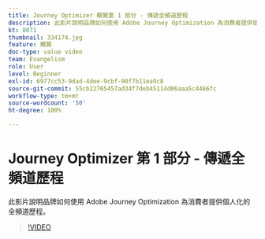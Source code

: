 ```yaml
---
title: Journey Optimizer 概覽第 1 部分 - 傳遞全頻道歷程
description: 此影片說明品牌如何使用 Adobe Journey Optimization 為消費者提供個人化的全頻道歷程。
kt: 8071
thumbnail: 334174.jpg
feature: 概覽
doc-type: value video
team: Evangelism
role: User
level: Beginner
exl-id: 6977cc53-9dad-4dee-9cbf-90f7b11ea9c8
source-git-commit: 55cb22765457ad34f7deb45114d06aaa5c4466fc
workflow-type: tm+mt
source-wordcount: '50'
ht-degree: 100%

---
```


# Journey Optimizer 第 1 部分 - 傳遞全頻道歷程

此影片說明品牌如何使用 Adobe Journey Optimization 為消費者提供個人化的全頻道歷程。

>[!VIDEO](https://video.tv.adobe.com/v/334174?quality=12)
